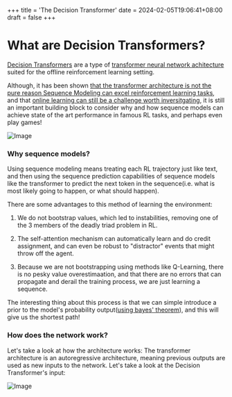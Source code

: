 +++
title = 'The Decision Transformer'
date = 2024-02-05T19:06:41+08:00
draft = false
+++



# What are Decision Transformers?
[Decision Transformers](https://arxiv.org/abs/2106.01345) are a type of [transformer neural network achitecture](https://jalammar.github.io/illustrated-transformer/) suited for the offline reinforcement learning setting.

Although, it has been shown [that the transformer architecture is not the pure reason Sequence Modeling can excel reinforcement learning tasks](https://arxiv.org/abs/2211.14655), and that [online learning can still be a challenge worth inversitgating](https://sled.eecs.umich.edu/media/eecs595_fa22/11_Nguyen_Glasscock.pdf), it is still an important building block to consider why and how sequence models can achieve state of the art performance in famous RL tasks, and perhaps even play games!

![Image](/img/mario.png)


### Why sequence models?
Using sequence modeling means treating each RL trajectory just like text, and then using the sequence prediction capabilities of sequence models like the transformer to predict the next token in the sequence(i.e. what is most likely going to happen, or what should happen).

There are some advantages to this method of learning the environment: 

1. We do not bootstrap values, which led to instabilities, removing one of the 3 members of the deadly triad problem in RL.

2. The self-attention mechanism can automatically learn and do credit assignment, and can even be robust to "distractor" events that might throw off the agent.

3. Because we are not bootstrapping using methods like Q-Learning, there is no pesky value overestimaation, and that there are no errors that can propagate and derail the training process, we are just learning a sequence.


The interesting thing about this process is that we can simple introduce a prior to the model's probability output([using bayes' theorem](https://www.statlect.com/glossary/prior-probability)), and this will give us the shortest path!

### How does the network work?
Let's take a look at how the architecture works: The transformer architecture is an autoregressive architecture, meaning previous outputs are used as new inputs to the network. Let's take a look at the Decision Transformer's input: 

![Image](/img/DT.jpg)



